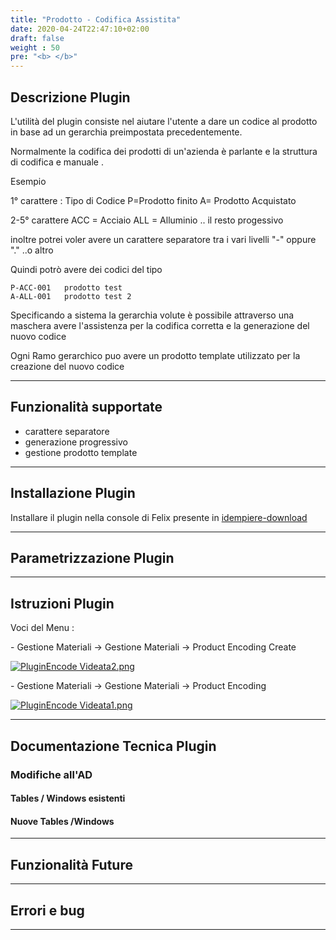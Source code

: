 ```yaml
---
title: "Prodotto - Codifica Assistita"
date: 2020-04-24T22:47:10+02:00
draft: false
weight : 50
pre: "<b> </b>"
---
```


## Descrizione Plugin

L'utilità del plugin consiste nel aiutare l'utente a dare un codice al prodotto in base ad un gerarchia preimpostata precedentemente.

Normalmente la codifica dei prodotti di un'azienda è parlante e la struttura di codifica e manuale .

Esempio

1° carattere : Tipo di Codice P=Prodotto finito A= Prodotto Acquistato

2-5° carattere ACC = Acciaio ALL = Alluminio .. il resto progessivo

inoltre potrei voler avere un carattere separatore tra i vari livelli "-" oppure "." ..o altro

Quindi potrò avere dei codici del tipo

```
P-ACC-001   prodotto test 
A-ALL-001   prodotto test 2 
```

Specificando a sistema la gerarchia volute è possibile attraverso una maschera avere l'assistenza per la codifica corretta e la generazione del nuovo codice

Ogni Ramo gerarchico puo avere un prodotto template utilizzato per la creazione del nuovo codice

---

## Funzionalità supportate

- carattere separatore
- generazione progressivo
- gestione prodotto template

---

## Installazione Plugin

Installare il plugin nella console di Felix presente in [idempiere-download](https://bitbucket.org/consulnet/idempiere-download)

---

## Parametrizzazione Plugin

---

## Istruzioni Plugin

Voci del Menu :

\- Gestione Materiali -> Gestione Materiali -> Product Encoding Create

[![PluginEncode Videata2.png](http://192.168.178.102/images/thumb/c/c3/PluginEncode_Videata2.png/600px-PluginEncode_Videata2.png)](http://192.168.178.102/index.php/File:PluginEncode_Videata2.png)

\- Gestione Materiali -> Gestione Materiali -> Product Encoding

[![PluginEncode Videata1.png](http://192.168.178.102/images/thumb/4/42/PluginEncode_Videata1.png/600px-PluginEncode_Videata1.png)](http://192.168.178.102/index.php/File:PluginEncode_Videata1.png)

---

## Documentazione Tecnica Plugin

### Modifiche all'AD

#### Tables / Windows esistenti

#### Nuove Tables /Windows

---

## Funzionalità Future

---

## Errori e bug 

---
